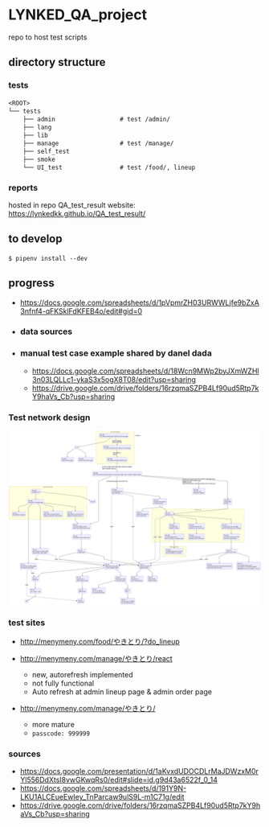 # LYNKED_QA_project
repo to host test scripts

## directory structure

### tests
```
<ROOT>
└── tests
    ├── admin                  # test /admin/
    ├── lang
    ├── lib
    ├── manage                 # test /manage/
    ├── self_test
    ├── smoke
    └── UI_test                # test /food/, lineup
```

### reports
hosted in repo QA_test_result
website: https://lynkedkk.github.io/QA_test_result/

## to develop
```
$ pipenv install --dev
```

## progress
  - https://docs.google.com/spreadsheets/d/1pVpmrZH03URWWLjfe9bZxA3nfnf4-qFKSklFdKFEB4o/edit#gid=0

  - ### data sources
  - ### manual test case example shared by danel dada

    - https://docs.google.com/spreadsheets/d/18Wcn9MWp2byJXmWZHl3n03LQLLc1-ykaS3x5ogX8T08/edit?usp=sharing
    - https://drive.google.com/drive/folders/16rzqmaSZPB4Lf90ud5Rtp7kY9haVs_Cb?usp=sharing

### Test network design
![test network/distribution](/docs/test_network.png?raw=true "test network/distribution")


### test sites

  - http://menymeny.com/food/やきとり/?do_lineup

  - http://menymeny.com/manage/やきとり/react
    - new, autorefresh implemented
    - not fully functional
    - Auto refresh at admin lineup page & admin order page

  - http://menymeny.com/manage/やきとり/
    - more mature
    - `passcode: 999999`


### sources
  - https://docs.google.com/presentation/d/1aKvxdUDOCDLrMaJDWzxM0rYl556DdXtsI8vwGKwqRs0/edit#slide=id.g9d43a6522f_0_14
  - https://docs.google.com/spreadsheets/d/191Y9N-LKU1ALCEueEwIey_TnParcaw9ulS9L-m1C71g/edit
  - https://drive.google.com/drive/folders/16rzqmaSZPB4Lf90ud5Rtp7kY9haVs_Cb?usp=sharing
